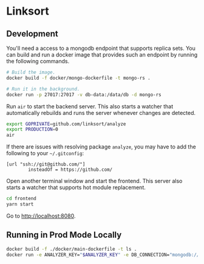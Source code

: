 # Linksort

## Development

You'll need a access to a mongodb endpoint that supports replica sets. You can build and run a docker image that provides such an endpoint by running the following commands.

```bash
# Build the image.
docker build -f docker/mongo-dockerfile -t mongo-rs .

# Run it in the background.
docker run -p 27017:27017 -v db-data:/data/db -d mongo-rs
```

Run `air` to start the backend server. This also starts a watcher that automatically rebuilds and runs the server whenever changes are detected.

```bash
export GOPRIVATE=github.com/linksort/analyze
export PRODUCTION=0
air
```

If there are issues with resolving package `analyze`, you may have to add the following to your `~/.gitconfig`:

```
[url "ssh://git@github.com/"]
        insteadOf = https://github.com/
```

Open another terminal window and start the frontend. This server also starts a watcher that supports hot module replacement.

```bash
cd frontend
yarn start
```

Go to [http://localhost:8080](http://localhost:8080).

## Running in Prod Mode Locally

```bash
docker build -f ./docker/main-dockerfile -t ls .
docker run -e ANALYZER_KEY="$ANALYZER_KEY" -e DB_CONNECTION="mongodb://172.17.0.2:27017/?connect=direct" -p 8080:8080 ls
```
